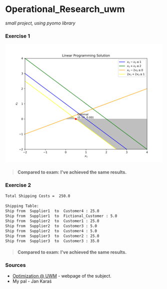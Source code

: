 # Operational_Research_uwm
*small project, using pyomo library*
### Exercise 1
![plot](plot_exercise1.png)
>#### **Compared to exam:** I've achieved the same results.

### Exercise 2

```commandline
Total Shipping Costs =  250.0

Shipping Table:
Ship from  Supplier1  to  Customer4 : 25.0
Ship from  Supplier1  to  Fictional_Customer : 5.0
Ship from  Supplier2  to  Customer1 : 25.0
Ship from  Supplier2  to  Customer3 : 5.0
Ship from  Supplier2  to  Customer4 : 5.0
Ship from  Supplier3  to  Customer2 : 25.0
Ship from  Supplier3  to  Customer3 : 35.0
```
>#### **Compared to exam:** I've achieved the same results.

### Sources
* [Optimization @ UWM](https://uwmopt.github.io/) - webpage of the subject.
* My pal - Jan Karaś
